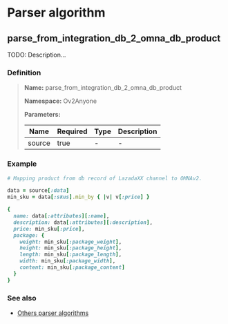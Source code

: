 # Parser algorithm
 
## parse_from_integration_db_2_omna_db_product

TODO: Description...
    
### Definition

> **Name:** parse_from_integration_db_2_omna_db_product
> 
> **Namespace:** Ov2Anyone
>
> **Parameters:**
> 
> | Name | Required | Type | Description |
> | ---- | -------- | ---- | ----------- |
> | source | true | - | - |

### Example
```ruby
# Mapping product from db record of LazadaXX channel to OMNAv2.

data = source[:data]
min_sku = data[:skus].min_by { |v| v[:price] }

{
  name: data[:attributes][:name],
  description: data[:attributes][:description],
  price: min_sku[:price],
  package: {
    weight: min_sku[:package_weight],
    height: min_sku[:package_height],
    length: min_sku[:package_length],
    width: min_sku[:package_width],
    content: min_sku[:package_content]
  }
}
```

### See also
* [Others parser algorithms](overview?id=parse_from_integration_db_2_omna_db_product)